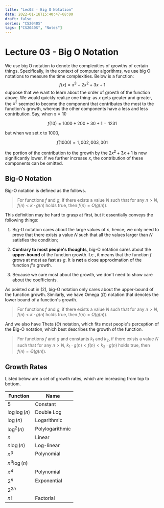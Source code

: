 ```yaml
---
title: "Lec03 - Big O Notation"
date: 2022-01-18T15:40:47+08:00
draft: false
series: "CS2040S"
tags: ["CS2040S", "Notes"]
---
```


# Lecture 03 - Big O Notation

We use big O notation to denote the complexities of growths of certain things. Specifically, in the context of computer algorithms, we use big O notations to measure the time complexities. Below is a function:
$$
f(x) = x^3+2x^2+3x+1
$$
suppose that we want to learn about the order of growth of the function above. We would quickly realize one thing: as $x$ gets greater and greater, the $x^3$ seemed to become the component that contributes the most to the function's growth, whereas the other components have a less and less contribution. Say, when $x=10$

$$
f(10)=1000+200+30+1=1231
$$

but when we set $x$ to $1000$,

$$
f(1000)=1,002,003,001
$$

the portion of the contribution to the growth by the $2x^2+3x+1$ is now significantly lower. If we further increase $x$, the contribution of these components can be omitted. 

## Big-O Notation

Big-O notation is defined as the follows. 

>  For functions $f$ and $g$, if there exists a value $N$ such that for any $n>N$, $f(n)<k\cdot g(n)$ holds true, then $f(n)=O(g(n))$.

This definition may be hard to grasp at first, but it essentially conveys the following things:

1. Big-O notation cares about the large values of $n$, hence, we only need to prove that there exists a value $N$ such that all the values larger than $N$ satisfies the condition;

2. **Contrary to most people's thoughts**, big-O notation cares about the **upper-bound** of the function growth. I.e., it means that the function $f$ grows at most as fast as $g$. It is **not** a close approximation of the function $f$'s growth. 

3. Because we care most about the growth, we don't need to show care about the coefficients. 

As pointed out in (2), big-O notation only cares about the upper-bound of the function growth. Similarly, we have Omega ($\Omega$) notation that denotes the lower bound of a function's growth. 

> For functions $f$ and $g$, if there exists a value $N$ such that for any $n>N$, $f(n)<k\cdot g(n)$ holds true, then $f(n)=\Omega(g(n))$.

And we also have Theta ($\Theta$) notation, which fits most people's perception of the Big-O notation, which best describes the growth of the function.

> For functions $f$ and $g$ and constants $k_{1}$ and $k_{2}$, if there exists a value $N$ such that for any $n>N$, $k_{1}\cdot g(n)<f(n)<k_{2}\cdot g(n)$ holds true, then $f(n)=\Theta(g(n))$.

## Growth Rates

Listed below are a set of growth rates, which are increasing from top to bottom. 

| Function       | Name            |
| -------------- | --------------- |
| $5$            | Constant        |
| $\log\log (n)$ | Double Log      |
| $\log (n)$     | Logarithmic     |
| $\log^{2}(n)$  | Polylogarithmic |
| $n$            | Linear          |
| $n\log(n)$     | Log-linear      |
| $n^{3}$        | Polynomial      |
| $n^{3}\log(n)$ |                 |
| $n^{4}$        | Polynomial      |
| $2^{n}$        | Exponential     |
| $2^{2n}$       |                 |
| $n!$           | Factorial       |


